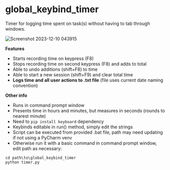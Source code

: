 # global_keybind_timer
Timer for logging time spent on task(s) without having to tab through windows. 

![Screenshot 2023-12-10 043915](https://github.com/normnXT/global_keybind_timer/assets/119769208/4c678499-5f11-4078-99a2-4a8a5d9e3421)


**Features**
* Starts recording time on keypress (F8) 
* Stops recording time on second keypress (F8) and adds to total
* Able to undo additions (shift+F8) to time
* Able to start a new session (shift+F9) and clear total time
* **Logs time and all user actions to .txt file** (file uses current date naming convention)

**Other info**
* Runs in command prompt window
* Presents time in hours and minutes, but measures in seconds (rounds to nearest minute)
* Need to ```pip install keyboard``` dependency
* Keybinds editable in run() method, simply edit the strings
* Script can be executed from provided .bat file, path may need updating if not using a PyCharm venv 
* Otherwise run it with a basic command in command prompt window, edit path as necessary:
  
```
cd path\to\global_keybind_timer
python timer.py
```




